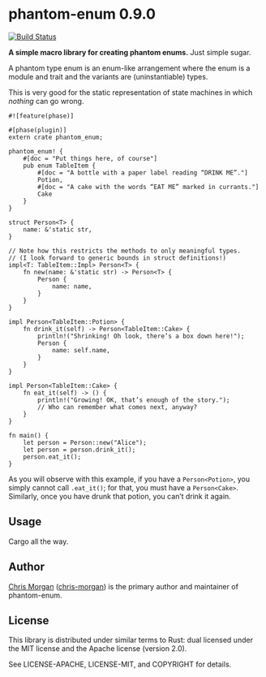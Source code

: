 phantom-enum 0.9.0
==================

[![Build Status](https://travis-ci.org/chris-morgan/phantom-enum.svg?branch=master)](https://travis-ci.org/chris-morgan/phantom-enum)

**A simple macro library for creating phantom enums.** Just simple sugar.

<!-- The rest of this section comes straight from the macro source docs with the first sentence removed. -->

A phantom type enum is an enum-like arrangement where the enum is a module
and trait and the variants are (uninstantiable) types.

This is very good for the static representation of state machines in which
*nothing* can go wrong.

    #![feature(phase)]

    #[phase(plugin)]
    extern crate phantom_enum;

    phantom_enum! {
        #[doc = "Put things here, of course"]
        pub enum TableItem {
            #[doc = "A bottle with a paper label reading “DRINK ME”."]
            Potion,
            #[doc = "A cake with the words “EAT ME” marked in currants."]
            Cake
        }
    }

    struct Person<T> {
        name: &'static str,
    }

    // Note how this restricts the methods to only meaningful types.
    // (I look forward to generic bounds in struct definitions!)
    impl<T: TableItem::Impl> Person<T> {
        fn new(name: &'static str) -> Person<T> {
            Person {
                name: name,
            }
        }
    }

    impl Person<TableItem::Potion> {
        fn drink_it(self) -> Person<TableItem::Cake> {
            println!("Shrinking! Oh look, there’s a box down here!");
            Person {
                name: self.name,
            }
        }
    }

    impl Person<TableItem::Cake> {
        fn eat_it(self) -> () {
            println!("Growing! OK, that’s enough of the story.");
            // Who can remember what comes next, anyway?
        }
    }

    fn main() {
        let person = Person::new("Alice");
        let person = person.drink_it();
        person.eat_it();
    }

As you will observe with this example, if you have a `Person<Potion>`, you
simply cannot call `.eat_it()`; for that, you must have a `Person<Cake>`.
Similarly, once you have drunk that potion, you can’t drink it again.

Usage
-----

Cargo all the way.

Author
------

[Chris Morgan](http://chrismorgan.info/) ([chris-morgan](https://github.com/chris-morgan)) is the primary author and maintainer of phantom-enum.

License
-------

This library is distributed under similar terms to Rust: dual licensed under the MIT license and the Apache license (version 2.0).

See LICENSE-APACHE, LICENSE-MIT, and COPYRIGHT for details.
